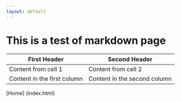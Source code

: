 ```yaml
---
layout: default
---
```

# This is a test of markdown page
First Header | Second Header
------------ | -------------
Content from cell 1 | Content from cell 2
Content in the first column | Content in the second column
[Home] (index.html)

